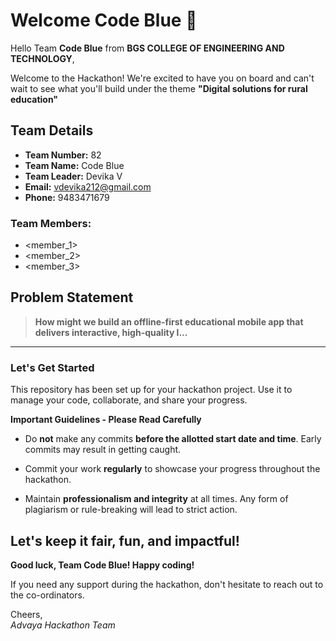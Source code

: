 # Welcome Code Blue 👋

Hello Team **Code Blue** from **BGS COLLEGE OF ENGINEERING AND TECHNOLOGY**,

Welcome to the Hackathon! We're excited to have you on board and can't wait to see what you'll build under the theme **"Digital solutions for rural education"** 

## Team Details

- **Team Number:** 82  
- **Team Name:** Code Blue
- **Team Leader:** Devika V  
- **Email:** vdevika212@gmail.com  
- **Phone:** 9483471679  

### Team Members:
- <member_1> 
- <member_2> 
- <member_3> 

## Problem Statement

> **How might we build an offline-first educational mobile app that delivers interactive, high-quality l...**

---

### Let's Get Started 

This repository has been set up for your hackathon project. Use it to manage your code, collaborate, and share your progress.

**Important Guidelines - Please Read Carefully**

- Do **not** make any commits **before the allotted start date and time**. Early commits may result in getting caught.
- Commit your work **regularly** to showcase your progress throughout the hackathon.

- Maintain **professionalism and integrity** at all times. Any form of plagiarism or rule-breaking will lead to strict action.

Let's keep it fair, fun, and impactful! 
---

**Good luck, Team Code Blue! Happy coding!**

If you need any support during the hackathon, don't hesitate to reach out to the co-ordinators.

Cheers,  
_Advaya Hackathon Team_